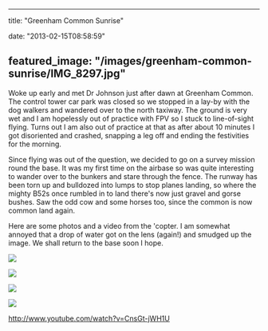
---
title: "Greenham Common Sunrise"

date: "2013-02-15T08:58:59"

featured_image: "/images/greenham-common-sunrise/IMG_8297.jpg"
---


Woke up early and met Dr Johnson just after dawn at Greenham Common.  The control tower car park was closed so we stopped in a lay-by with the dog walkers and wandered over to the north taxiway.  The ground is very wet and I am hopelessly out of practice with FPV so I stuck to line-of-sight flying.  Turns out I am also out of practice at that as after about 10 minutes I got disoriented and crashed, snapping a leg off and ending the festivities for the morning.

Since flying was out of the question, we decided to go on a survey mission round the base.  It was my first time on the airbase so was quite interesting to wander over to the bunkers and stare through the fence.  The runway has been torn up and bulldozed into lumps to stop planes landing, so where the mighty B52s once rumbled in to land there's now just gravel and gorse bushes.  Saw the odd cow and some horses too, since the common is now common land again.

Here are some photos and a video from the 'copter.  I am somewhat annoyed that a drop of water got on the lens (again!) and smudged up the image.  We shall return to the base soon I hope.

<a href="/images/greenham-common-sunrise/IMG_8297.jpg"><img src="/images/greenham-common-sunrise/IMG_8297.jpg"/></a>

<a href="/images/greenham-common-sunrise/IMG_8294.jpg"><img src="/images/greenham-common-sunrise/IMG_8294.jpg"/></a>

<a href="/images/greenham-common-sunrise/IMG_8290.jpg"><img src="/images/greenham-common-sunrise/IMG_8290.jpg"/></a>

<a href="/images/greenham-common-sunrise/Snapshot-2-15-02-2013-08-31.jpg"><img src="/images/greenham-common-sunrise/Snapshot-2-15-02-2013-08-31.jpg"/></a>

http://www.youtube.com/watch?v=CnsGt-jWH1U